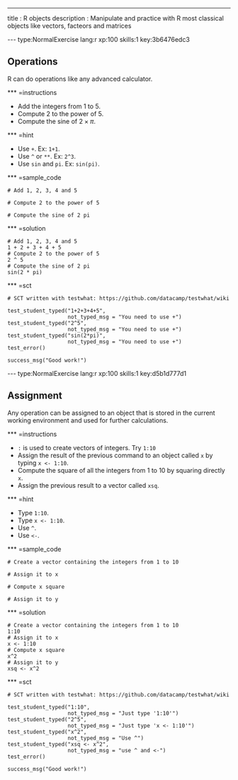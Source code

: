 ---
title       : R objects
description : Manipulate and practice with R most classical objects like vectors, facteors and matrices

--- type:NormalExercise lang:r xp:100 skills:1 key:3b6476edc3
## Operations

R can do operations like any advanced calculator.

*** =instructions
- Add the integers from 1 to 5.
- Compute 2 to the power of 5.
- Compute the sine of $2 \times \pi$.

*** =hint
- Use `+`. Ex: `1+1`.
- Use `^` or `**`. Ex: `2^3`.
- Use `sin` and `pi`. Ex: `sin(pi)`.

*** =sample_code
```{r}
# Add 1, 2, 3, 4 and 5

# Compute 2 to the power of 5

# Compute the sine of 2 pi

```

*** =solution
```{r}
# Add 1, 2, 3, 4 and 5
1 + 2 + 3 + 4 + 5
# Compute 2 to the power of 5
2 ^ 5
# Compute the sine of 2 pi
sin(2 * pi)
```

*** =sct
```{r}
# SCT written with testwhat: https://github.com/datacamp/testwhat/wiki

test_student_typed("1+2+3+4+5",
                   not_typed_msg = "You need to use +")
test_student_typed("2^5",
                   not_typed_msg = "You need to use +")
test_student_typed("sin(2*pi)",
                   not_typed_msg = "You need to use +")
test_error()

success_msg("Good work!")
```

--- type:NormalExercise lang:r xp:100 skills:1 key:d5b1d777d1
## Assignment

Any operation can be assigned to an object that is stored in the current working environment and used for further calculations.

*** =instructions
- `:` is used to create vectors of integers. Try `1:10`
- Assign the result of the previous command to an object called `x` by typing `x <- 1:10`.
- Compute the square of all the integers from 1 to 10 by squaring directly `x`.
- Assign the previous result to a vector called `xsq`.

*** =hint
- Type `1:10`.
- Type `x <- 1:10`.
- Use `^`.
- Use `<-`.

*** =sample_code
```{r}
# Create a vector containing the integers from 1 to 10

# Assign it to x

# Compute x square

# Assign it to y

```

*** =solution
```{r}
# Create a vector containing the integers from 1 to 10
1:10
# Assign it to x
x <- 1:10
# Compute x square
x^2
# Assign it to y
xsq <- x^2
```

*** =sct
```{r}
# SCT written with testwhat: https://github.com/datacamp/testwhat/wiki

test_student_typed("1:10",
                   not_typed_msg = "Just type '1:10'")
test_student_typed("2^5",
                   not_typed_msg = "Just type 'x <- 1:10'")
test_student_typed("x^2",
                   not_typed_msg = "Use ^")
test_student_typed("xsq <- x^2",
                   not_typed_msg = "use ^ and <-")
test_error()

success_msg("Good work!")
```
